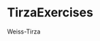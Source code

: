 # TirzaExercises

<!--
    Tirza Weiss 
    this is question 1: the mission: put the date on the title of the HTML's page and switch between the first and last name in the title.
-->
<!DOCTYPE html>
<html lang="en">
<head>
    <meta charset="UTF-8">
    <meta http-equiv="X-UA-Compatible" content="IE=edge">
    <meta name="viewport" content="width=device-width, initial-scale=1.0">
    <title>30.05.2022</title>
</head>
<body>
    Weiss-Tirza
</body>
</html>
